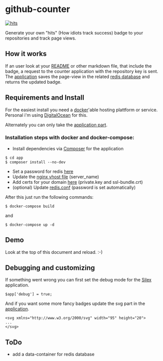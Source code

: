 # github-counter

[![hits](https://sandbox.tommy-muehle.de/tommy-muehle/github-counter.svg)](#)

Generate your own "hits" (How idiots track success) badge to your repositories and track page views.

## How it works

If an user look at your [README](README.md) or other markdown file, that include the badge, a request 
to the counter application with the repository key is sent. The [application](app/app.php) saves the 
page-view in the related [redis database](redis) and returns the updated badge.

## Requirements and Install

For the easiest install you need a [docker](https://www.docker.com/)'able hosting plattform or service.
Personal i'm using [DigitalOcean](https://www.digitalocean.com/) for this.

Alternately you can only take the [application part](app).

### Installation steps with docker and docker-compose:

* Install dependencies via [Composer](https://getcomposer.org/) for the application

```
$ cd app
$ composer install --no-dev
```

* Set a password for redis [here](env/common.env)
* Update the [nginx vhost file](nginx/sites-enabled/counter_vhost) (server_name)
* Add certs for your domain [here](nginx/certs) (private.key and ssl-bundle.crt)
* (optional) Update [redis.conf](redis/conf/redis.conf) (password is set automatically)

After this just run the following commands:

```
$ docker-compose build
```

and 

```
$ docker-compose up -d
```

## Demo

Look at the top of this document and reload. :-)

## Debugging and customizing

If something went wrong you can first set the debug mode for the [Silex](http://silex.sensiolabs.org/) 
application.

```
$app['debug'] = true;
```

And if you want some more fancy badges update the svg part in the [application](app/app.php#L52).

```
<svg xmlns="http://www.w3.org/2000/svg" width="95" height="20">
...
</svg>
```

## ToDo 

* add a data-container for redis database
